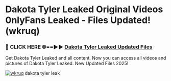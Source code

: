 # Dakota Tyler Leaked Original Videos 0nlyFans Leaked - Files Updated! (wkruq)

<h3>🔴 CLICK HERE 🌐==►► <a href="https://tinyurl.com/2wckxsce" rel="nofollow">Dakota Tyler Leaked Updated Files</a></h3>

Get Dakota Tyler Leaked and all content. Now you can access all videos and pictures of Dakota Tyler Leaked. New Updated Files 2025!

[![wkruq](https://i.imgur.com/AFduVYN.gif)](https://tinyurl.com/2wckxsce)
dakota tyler leak